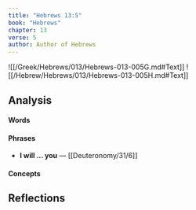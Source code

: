 ```yaml
---
title: "Hebrews 13:5"
book: "Hebrews"
chapter: 13
verse: 5
author: Author of Hebrews
---
```

![[/Greek/Hebrews/013/Hebrews-013-005G.md#Text]]
![[/Hebrew/Hebrews/013/Hebrews-013-005H.md#Text]]

## Analysis

#### Words

#### Phrases
- **I will ... you** — [[Deuteronomy/31/6]]

#### Concepts

## Reflections
